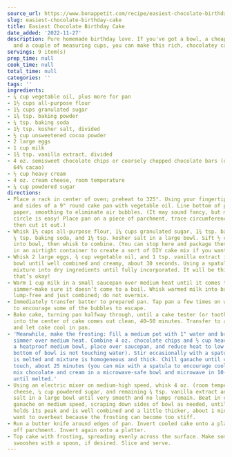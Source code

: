```yaml
---
source_url: https://www.bonappetit.com/recipe/easiest-chocolate-birthday-cake
slug: easiest-chocolate-birthday-cake
title: Easiest Chocolate Birthday Cake
date_added: '2022-11-27'
description: Pure homemade birthday love. If you've got a bowl, a cheap hand mixer,
  and a couple of measuring cups, you can make this rich, chocolatey cake.
servings: 9 item(s)
prep_time: null
cook_time: null
total_time: null
categories: ''
tags: ''
ingredients:
- ¾ cup vegetable oil, plus more for pan
- 1⅓ cups all-purpose flour
- 1¼ cups granulated sugar
- 1¾ tsp. baking powder
- ¼ tsp. baking soda
- 1½ tsp. kosher salt, divided
- ½ cup unsweetened cocoa powder
- 2 large eggs
- 1 cup milk
- 1¾ tsp. vanilla extract, divided
- 4 oz. semisweet chocolate chips or coarsely chopped chocolate bars (do not exceed
  64% cacao)
- ½ cup heavy cream
- 4 oz. cream cheese, room temperature
- ¼ cup powdered sugar
directions:
- Place a rack in center of oven; preheat to 325°. Using your fingertips, grease bottom
  and sides of a 9" round cake pan with vegetable oil. Line bottom of pan with parchment
  paper, smoothing to eliminate air bubbles. (It may sound fancy, but making a parchment
  circle is easy! Place pan on a piece of parchment, trace circumference with a pencil,
  then cut it out.)
- Whisk 1⅓ cups all-purpose flour, 1¼ cups granulated sugar, 1¾ tsp. baking powder,
  ¼ tsp. baking soda, and 1¼ tsp. kosher salt in a large bowl. Sift ½ cup cocoa powder
  into bowl, then whisk to combine. (You can stop here and package these dry ingredients
  in an airtight container to create a sort of DIY cake mix if you want!)
- Whisk 2 large eggs, ¾ cup vegetable oil, and 1 tsp. vanilla extract in a medium
  bowl until well combined and creamy, about 30 seconds. Using a spatula, mix egg
  mixture into dry ingredients until fully incorporated. It will be thick and pasty,
  that’s okay!
- Warm 1 cup milk in a small saucepan over medium heat until it comes to just a bare
  simmer—make sure it doesn’t come to a boil. Whisk warmed milk into batter until
  lump-free and just combined; do not overmix.
- Immediately transfer batter to prepared pan. Tap pan a few times on work surface
  to encourage some of the bubbles to escape.
- Bake cake, turning pan halfway through, until a cake tester (or toothpick!) inserted
  into the center of cake comes out clean, 40–50 minutes. Transfer to a wire rack
  and let cake cool in pan.
- 'Meanwhile, make the frosting: Fill a medium pot with 1" water and bring to a bare
  simmer over medium heat. Combine 4 oz. chocolate chips and ½ cup heavy cream in
  a heatproof medium bowl, place over saucepan, and reduce heat to low (make sure
  bottom of bowl is not touching water). Stir occasionally with a spatula until chocolate
  is melted and mixture is homogeneous and thick. Chill ganache until cool to the
  touch, about 25 minutes (you can mix with a spatula to encourage cooling). Alternately,
  mix chocolate and cream in a microwave-safe bowl and microwave in 10-second bursts
  until melted.'
- Using an electric mixer on medium-high speed, whisk 4 oz. (room temperature!) cream
  cheese, ¼ cup powdered sugar, and remaining ¾ tsp. vanilla extract and ¼ tsp. kosher
  salt in a large bowl until very smooth and no lumps remain. Beat in cooled chocolate
  ganache on medium speed, scraping down sides of bowl as needed, until frosting just
  holds its peak and is well combined and a little thicker, about 1 minute. You don’t
  want to overbeat because the frosting can become too stiff.
- Run a butter knife around edges of pan. Invert cooled cake onto a plate and peel
  off parchment. Invert again onto a platter.
- Top cake with frosting, spreading evenly across the surface. Make some decorative
  swooshes with a spoon, if desired. Slice and serve.
---
```

